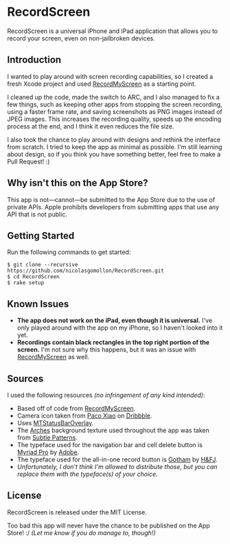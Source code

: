 # RecordScreen

RecordScreen is a universal iPhone and iPad application that allows you to record your screen, even on non-jailbroken devices.


## Introduction

I wanted to play around with screen recording capabilities, so I created a fresh Xcode project and used [RecordMyScreen](https://github.com/coolstar/RecordMyScreen) as a starting point.

I cleaned up the code, made the switch to ARC, and I also managed to fix a few things, such as keeping other apps from stopping the screen recording, using a faster frame rate, and saving screenshots as PNG images instead of JPEG images. This increases the recording quality, speeds up the encoding process at the end, and I think it even reduces the file size.

I also took the chance to play around with designs and rethink the interface from scratch. I tried to keep the app as minimal as possible. I'm still learning about design, so if you think you have something better, feel free to make a Pull Request! :)


## Why isn't this on the App Store?

This app is not—cannot—be submitted to the App Store due to the use of private APIs. Apple prohibits developers from submitting apps that use any API that is not public.


## Getting Started

Run the following commands to get started:

    $ git clone --recursive https://github.com/nicolasgomollon/RecordScreen.git
    $ cd RecordScreen
    $ rake setup


## Known Issues

* **The app does not work on the iPad, even though it is universal.** I've only played around with the app on my iPhone, so I haven't looked into it yet.
* **Recordings contain black rectangles in the top right portion of the screen.** I'm not sure why this happens, but it was an issue with [RecordMyScreen](https://github.com/coolstar/RecordMyScreen) as well.


## Sources

I used the following resources _(no infringement of any kind intended)_:

* Based off of code from [RecordMyScreen](https://github.com/coolstar/RecordMyScreen).
* Camera icon taken from [Paco Xiao](http://twitter.com/pacoxiao) on [Dribbble](http://dribbble.com/shots/746550-Camera-iOS-Icon).
* Uses [MTStatusBarOverlay](https://github.com/myell0w/MTStatusBarOverlay).
* The [Arches](http://subtlepatterns.com/arches/) background texture used throughout the app was taken from [Subtle Patterns](http://subtlepatterns.com/).
* The typeface used for the navigation bar and cell delete button is [Myriad Pro](https://typekit.com/fonts/myriad-pro) by [Adobe](https://typekit.com/foundries/adobe).
* The typeface used for the all-in-one record button is [Gotham](http://www.typography.com/fonts/font_overview.php?productLineID=100008) by [H&FJ](http://www.typography.com/).
* _Unfortunately, I don't think I'm allowed to distribute those, but you can replace them with the typeface(s) of your choice._


## License

RecordScreen is released under the MIT License.



Too bad this app will never have the chance to be published on the App Store! :/
_(Let me know if you do manage to, though!)_
